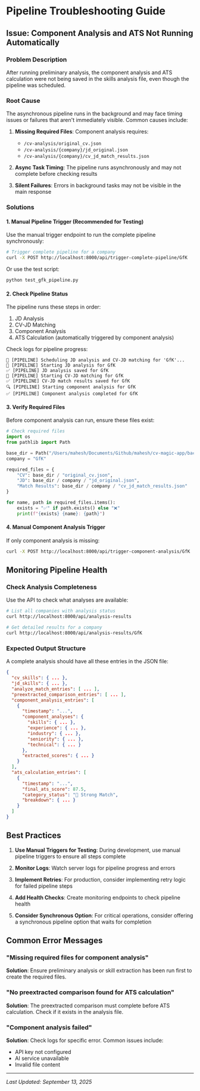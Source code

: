 # Pipeline Troubleshooting Guide

## Issue: Component Analysis and ATS Not Running Automatically

### Problem Description
After running preliminary analysis, the component analysis and ATS calculation were not being saved in the skills analysis file, even though the pipeline was scheduled.

### Root Cause
The asynchronous pipeline runs in the background and may face timing issues or failures that aren't immediately visible. Common causes include:

1. **Missing Required Files**: Component analysis requires:
   - `/cv-analysis/original_cv.json`
   - `/cv-analysis/{company}/jd_original.json`
   - `/cv-analysis/{company}/cv_jd_match_results.json`

2. **Async Task Timing**: The pipeline runs asynchronously and may not complete before checking results

3. **Silent Failures**: Errors in background tasks may not be visible in the main response

### Solutions

#### 1. Manual Pipeline Trigger (Recommended for Testing)

Use the manual trigger endpoint to run the complete pipeline synchronously:

```bash
# Trigger complete pipeline for a company
curl -X POST http://localhost:8000/api/trigger-complete-pipeline/GfK
```

Or use the test script:
```bash
python test_gfk_pipeline.py
```

#### 2. Check Pipeline Status

The pipeline runs these steps in order:
1. JD Analysis
2. CV-JD Matching
3. Component Analysis
4. ATS Calculation (automatically triggered by component analysis)

Check logs for pipeline progress:
```
🚀 [PIPELINE] Scheduling JD analysis and CV-JD matching for 'GfK'...
🔧 [PIPELINE] Starting JD analysis for GfK
✅ [PIPELINE] JD analysis saved for GfK
🔧 [PIPELINE] Starting CV-JD matching for GfK
✅ [PIPELINE] CV-JD match results saved for GfK
🔍 [PIPELINE] Starting component analysis for GfK
✅ [PIPELINE] Component analysis completed for GfK
```

#### 3. Verify Required Files

Before component analysis can run, ensure these files exist:

```python
# Check required files
import os
from pathlib import Path

base_dir = Path("/Users/mahesh/Documents/Github/mahesh/cv-magic-app/backend/cv-analysis")
company = "GfK"

required_files = {
    "CV": base_dir / "original_cv.json",
    "JD": base_dir / company / "jd_original.json",
    "Match Results": base_dir / company / "cv_jd_match_results.json"
}

for name, path in required_files.items():
    exists = "✅" if path.exists() else "❌"
    print(f"{exists} {name}: {path}")
```

#### 4. Manual Component Analysis Trigger

If only component analysis is missing:

```bash
curl -X POST http://localhost:8000/api/trigger-component-analysis/GfK
```

## Monitoring Pipeline Health

### Check Analysis Completeness

Use the API to check what analyses are available:

```bash
# List all companies with analysis status
curl http://localhost:8000/api/analysis-results

# Get detailed results for a company
curl http://localhost:8000/api/analysis-results/GfK
```

### Expected Output Structure

A complete analysis should have all these entries in the JSON file:

```json
{
  "cv_skills": { ... },
  "jd_skills": { ... },
  "analyze_match_entries": [ ... ],
  "preextracted_comparison_entries": [ ... ],
  "component_analysis_entries": [
    {
      "timestamp": "...",
      "component_analyses": {
        "skills": { ... },
        "experience": { ... },
        "industry": { ... },
        "seniority": { ... },
        "technical": { ... }
      },
      "extracted_scores": { ... }
    }
  ],
  "ats_calculation_entries": [
    {
      "timestamp": "...",
      "final_ats_score": 87.5,
      "category_status": "🌟 Strong Match",
      "breakdown": { ... }
    }
  ]
}
```

## Best Practices

1. **Use Manual Triggers for Testing**: During development, use manual pipeline triggers to ensure all steps complete

2. **Monitor Logs**: Watch server logs for pipeline progress and errors

3. **Implement Retries**: For production, consider implementing retry logic for failed pipeline steps

4. **Add Health Checks**: Create monitoring endpoints to check pipeline health

5. **Consider Synchronous Option**: For critical operations, consider offering a synchronous pipeline option that waits for completion

## Common Error Messages

### "Missing required files for component analysis"
**Solution**: Ensure preliminary analysis or skill extraction has been run first to create the required files.

### "No preextracted comparison found for ATS calculation"
**Solution**: The preextracted comparison must complete before ATS calculation. Check if it exists in the analysis file.

### "Component analysis failed"
**Solution**: Check logs for specific error. Common issues include:
- API key not configured
- AI service unavailable
- Invalid file content

---

*Last Updated: September 13, 2025*
